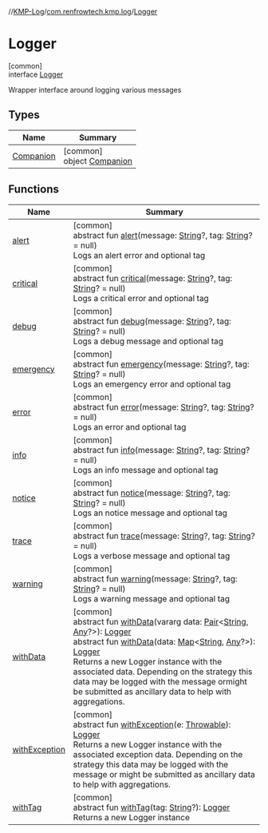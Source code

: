 //[KMP-Log](../../../index.md)/[com.renfrowtech.kmp.log](../index.md)/[Logger](index.md)

# Logger

[common]\
interface [Logger](index.md)

Wrapper interface around logging various messages

## Types

| Name | Summary |
|---|---|
| [Companion](-companion/index.md) | [common]<br>object [Companion](-companion/index.md) |

## Functions

| Name | Summary |
|---|---|
| [alert](alert.md) | [common]<br>abstract fun [alert](alert.md)(message: [String](https://kotlinlang.org/api/latest/jvm/stdlib/kotlin/-string/index.html)?, tag: [String](https://kotlinlang.org/api/latest/jvm/stdlib/kotlin/-string/index.html)? = null)<br>Logs an alert error and optional tag |
| [critical](critical.md) | [common]<br>abstract fun [critical](critical.md)(message: [String](https://kotlinlang.org/api/latest/jvm/stdlib/kotlin/-string/index.html)?, tag: [String](https://kotlinlang.org/api/latest/jvm/stdlib/kotlin/-string/index.html)? = null)<br>Logs a critical error and optional tag |
| [debug](debug.md) | [common]<br>abstract fun [debug](debug.md)(message: [String](https://kotlinlang.org/api/latest/jvm/stdlib/kotlin/-string/index.html)?, tag: [String](https://kotlinlang.org/api/latest/jvm/stdlib/kotlin/-string/index.html)? = null)<br>Logs a debug message and optional tag |
| [emergency](emergency.md) | [common]<br>abstract fun [emergency](emergency.md)(message: [String](https://kotlinlang.org/api/latest/jvm/stdlib/kotlin/-string/index.html)?, tag: [String](https://kotlinlang.org/api/latest/jvm/stdlib/kotlin/-string/index.html)? = null)<br>Logs an emergency error and optional tag |
| [error](error.md) | [common]<br>abstract fun [error](error.md)(message: [String](https://kotlinlang.org/api/latest/jvm/stdlib/kotlin/-string/index.html)?, tag: [String](https://kotlinlang.org/api/latest/jvm/stdlib/kotlin/-string/index.html)? = null)<br>Logs an error and optional tag |
| [info](info.md) | [common]<br>abstract fun [info](info.md)(message: [String](https://kotlinlang.org/api/latest/jvm/stdlib/kotlin/-string/index.html)?, tag: [String](https://kotlinlang.org/api/latest/jvm/stdlib/kotlin/-string/index.html)? = null)<br>Logs an info message and optional tag |
| [notice](notice.md) | [common]<br>abstract fun [notice](notice.md)(message: [String](https://kotlinlang.org/api/latest/jvm/stdlib/kotlin/-string/index.html)?, tag: [String](https://kotlinlang.org/api/latest/jvm/stdlib/kotlin/-string/index.html)? = null)<br>Logs an notice message and optional tag |
| [trace](trace.md) | [common]<br>abstract fun [trace](trace.md)(message: [String](https://kotlinlang.org/api/latest/jvm/stdlib/kotlin/-string/index.html)?, tag: [String](https://kotlinlang.org/api/latest/jvm/stdlib/kotlin/-string/index.html)? = null)<br>Logs a verbose message and optional tag |
| [warning](warning.md) | [common]<br>abstract fun [warning](warning.md)(message: [String](https://kotlinlang.org/api/latest/jvm/stdlib/kotlin/-string/index.html)?, tag: [String](https://kotlinlang.org/api/latest/jvm/stdlib/kotlin/-string/index.html)? = null)<br>Logs a warning message and optional tag |
| [withData](with-data.md) | [common]<br>abstract fun [withData](with-data.md)(vararg data: [Pair](https://kotlinlang.org/api/latest/jvm/stdlib/kotlin/-pair/index.html)&lt;[String](https://kotlinlang.org/api/latest/jvm/stdlib/kotlin/-string/index.html), [Any](https://kotlinlang.org/api/latest/jvm/stdlib/kotlin/-any/index.html)?&gt;): [Logger](index.md)<br>abstract fun [withData](with-data.md)(data: [Map](https://kotlinlang.org/api/latest/jvm/stdlib/kotlin.collections/-map/index.html)&lt;[String](https://kotlinlang.org/api/latest/jvm/stdlib/kotlin/-string/index.html), [Any](https://kotlinlang.org/api/latest/jvm/stdlib/kotlin/-any/index.html)?&gt;): [Logger](index.md)<br>Returns a new Logger instance with the associated data. Depending on the strategy this data may be logged with the message ormight be submitted as ancillary data to help with aggregations. |
| [withException](with-exception.md) | [common]<br>abstract fun [withException](with-exception.md)(e: [Throwable](https://kotlinlang.org/api/latest/jvm/stdlib/kotlin/-throwable/index.html)): [Logger](index.md)<br>Returns a new Logger instance with the associated exception data. Depending on the strategy this data may be logged with the message or might be submitted as ancillary data to help with aggregations. |
| [withTag](with-tag.md) | [common]<br>abstract fun [withTag](with-tag.md)(tag: [String](https://kotlinlang.org/api/latest/jvm/stdlib/kotlin/-string/index.html)?): [Logger](index.md)<br>Returns a new Logger instance |
